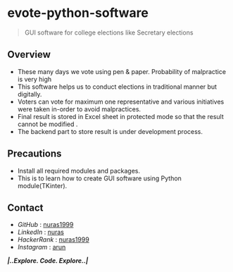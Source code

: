 # evote-python-software
> GUI software for college elections like Secretary elections

## Overview
- These many days we vote using pen & paper. Probability of malpractice is very high
- This software helps us to conduct elections in traditional manner but digitally. 
- Voters can vote for maximum one representative and various initiatives were taken in-order to avoid malpractices. 
- Final result is stored in Excel sheet in protected mode so that the result cannot be modified .
- The backend part to store result is under development process.


## Precautions
* Install all required modules and packages.
* This is to learn how to create GUI software using Python module(TKinter).


## Contact
* _GitHub_ : [nuras1999](https://www.github.com/nuras1999)
* _LinkedIn_ : [nuras](https://www.linkedin.com/in/nuras)
* _HackerRank_ : [nuras1999](https://www.hackerrank.com/nuras1999)
* _Instagram_ : [arun](https://www.instagram.com/arun___.___)


**_|..Explore. Code. Explore..|_**

